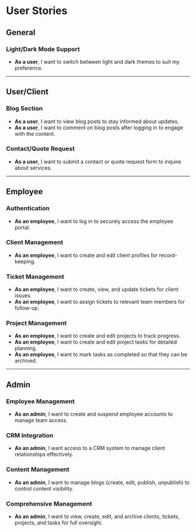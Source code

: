 
# User Stories

## **General**

### Light/Dark Mode Support

- **As a user**, I want to switch between light and dark themes to suit my preference.

---

## **User/Client**

### Blog Section

- **As a user**, I want to view blog posts to stay informed about updates.
- **As a user**, I want to comment on blog posts after logging in to engage with the content.

### Contact/Quote Request

- **As a user**, I want to submit a contact or quote request form to inquire about services.

---

## **Employee**

### Authentication

- **As an employee**, I want to log in to securely access the employee portal.

### Client Management

- **As an employee**, I want to create and edit client profiles for record-keeping.

### Ticket Management

- **As an employee**, I want to create, view, and update tickets for client issues.
- **As an employee**, I want to assign tickets to relevant team members for follow-up.

### Project Management

- **As an employee**, I want to create and edit projects to track progress.
- **As an employee**, I want to create and edit project tasks for detailed planning.
- **As an employee**, I want to mark tasks as completed so that they can be archived.

---

## **Admin**

### Employee Management

- **As an admin**, I want to create and suspend employee accounts to manage team access.

### CRM Integration

- **As an admin**, I want access to a CRM system to manage client relationships effectively.

### Content Management

- **As an admin**, I want to manage blogs (create, edit, publish, unpublish) to control content visibility.

### Comprehensive Management

- **As an admin**, I want to view, create, edit, and archive clients, tickets, projects, and tasks for full oversight.
